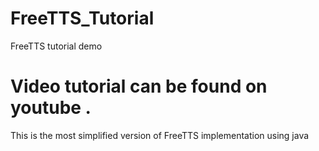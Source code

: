 # FreeTTS_Tutorial
FreeTTS tutorial demo
# Video tutorial can be found on youtube .
This is the most simplified version of FreeTTS implementation using java
